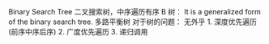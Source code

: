 Binary Search Tree   二叉搜索树，中序遍历有序
B 树：  It is a generalized form of the binary search tree. 多路平衡树
对于树的问题： 无外乎 1. 深度优先遍历(前序中序后序) 2. 广度优先遍历  3. 递归调用



